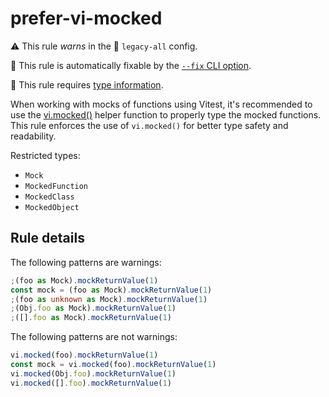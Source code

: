 # prefer-vi-mocked

⚠️ This rule _warns_ in the 🔵 `legacy-all` config.

🔧 This rule is automatically fixable by the [`--fix` CLI option](https://eslint.org/docs/latest/user-guide/command-line-interface#--fix).

💭 This rule requires [type information](https://typescript-eslint.io/linting/typed-linting).

<!-- end auto-generated rule header -->

When working with mocks of functions using Vitest, it's recommended to use the
[vi.mocked()](https://vitest.dev/api/vi.html#vi-mocked) helper function to properly type the mocked functions.
This rule enforces the use of `vi.mocked()` for better type safety and readability.

Restricted types:

- `Mock`
- `MockedFunction`
- `MockedClass`
- `MockedObject`

## Rule details

The following patterns are warnings:

```typescript
;(foo as Mock).mockReturnValue(1)
const mock = (foo as Mock).mockReturnValue(1)
;(foo as unknown as Mock).mockReturnValue(1)
;(Obj.foo as Mock).mockReturnValue(1)
;([].foo as Mock).mockReturnValue(1)
```

The following patterns are not warnings:

```js
vi.mocked(foo).mockReturnValue(1)
const mock = vi.mocked(foo).mockReturnValue(1)
vi.mocked(Obj.foo).mockReturnValue(1)
vi.mocked([].foo).mockReturnValue(1)
```
